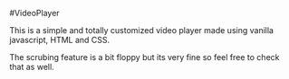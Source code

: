 #VideoPlayer

This is a simple and totally customized video player made using vanilla javascript, HTML and CSS.

The scrubing feature is a bit floppy but its very fine so feel free to check that as well.